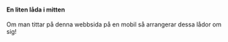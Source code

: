 #### En liten låda i mitten

Om man tittar på denna webbsida på en mobil så arrangerar dessa lådor om sig!
